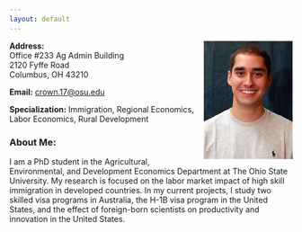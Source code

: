 ```yaml
---
layout: default
---
```

<img src = "crown_pic.jpg" align="right" > 





**Address:** <br>
Office #233 Ag Admin Building <br>
2120 Fyffe Road <br>
Columbus, OH 43210

**Email:** crown.17@osu.edu 

**Specialization:** Immigration, Regional Economics, Labor Economics, Rural Development








### About Me:
I am a PhD student in the Agricultural, Environmental, and Development Economics Department at The Ohio State University.  My research is focused on the labor market impact of high skill immigration in developed countries.  In my current projects, I study two skilled visa programs in Australia, the H-1B visa program in the United States, and the effect of foreign-born scientists on productivity and innovation in the United States.
